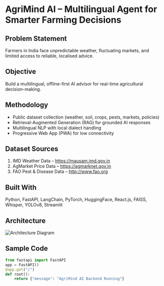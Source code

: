 # AgriMind AI – Multilingual Agent for Smarter Farming Decisions

## Problem Statement
Farmers in India face unpredictable weather, fluctuating markets, and limited access to reliable, localised advice.

## Objective
Build a multilingual, offline-first AI advisor for real-time agricultural decision-making.

## Methodology
- Public dataset collection (weather, soil, crops, pests, markets, policies)
- Retrieval-Augmented Generation (RAG) for grounded AI responses
- Multilingual NLP with local dialect handling
- Progressive Web App (PWA) for low connectivity

## Dataset Sources
1. IMD Weather Data – https://mausam.imd.gov.in
2. AgMarket Price Data – https://agmarknet.gov.in
3. FAO Pest & Disease Data – http://www.fao.org

## Built With
Python, FastAPI, LangChain, PyTorch, HuggingFace, React.js, FAISS, Whisper, YOLOv8, Streamlit

## Architecture
![Architecture Diagram](docs/architecture_diagram.png)

## Sample Code
```python
from fastapi import FastAPI
app = FastAPI()
@app.get("/")
def root():
    return {"message": "AgriMind AI Backend Running"}
